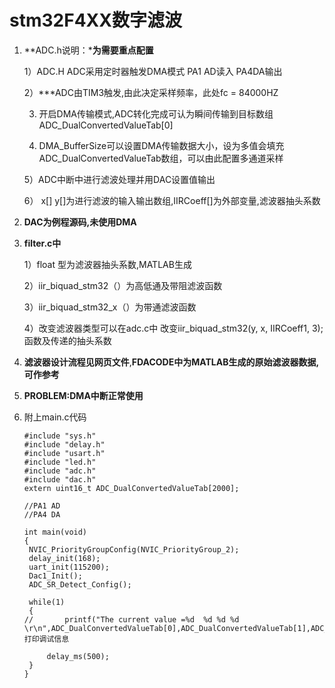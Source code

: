 # stm32F4XX数字滤波

1. **ADC.h说明：***为需要重点配置**

   1）ADC.H ADC采用定时器触发DMA模式 PA1 AD读入 PA4DA输出

   2）***ADC由TIM3触发,由此决定采样频率，此处fc = 84000HZ

   3)  开启DMA传输模式,ADC转化完成可认为瞬间传输到目标数组ADC_DualConvertedValueTab[0]

   4)  DMA_BufferSize可以设置DMA传输数据大小，设为多值会填充ADC_DualConvertedValueTab数组，可以由此配置多通道采样

   5）ADC中断中进行滤波处理并用DAC设置值输出

   6） x[] y[]为进行滤波的输入输出数组,IIRCoeff[]为外部变量,滤波器抽头系数

2. **DAC为例程源码,未使用DMA**

3. **filter.c中**

   1）float 型为滤波器抽头系数,MATLAB生成

   2）iir_biquad_stm32（）为高低通及带阻滤波函数

   3）iir_biquad_stm32_x（）为带通滤波函数

   4）改变滤波器类型可以在adc.c中 改变iir_biquad_stm32(y, x, IIRCoeff1, 3);函数及传递的抽头系数

4. **滤波器设计流程见网页文件**,**FDACODE中为MATLAB生成的原始滤波器数据,可作参考**

5. **PROBLEM:DMA中断正常使用**

6. 附上main.c代码

   ```
   #include "sys.h"
   #include "delay.h"
   #include "usart.h"
   #include "led.h"
   #include "adc.h"
   #include "dac.h"
   extern uint16_t ADC_DualConvertedValueTab[2000];
   
   //PA1 AD
   //PA4 DA
   
   int main(void)
   { 
   	NVIC_PriorityGroupConfig(NVIC_PriorityGroup_2);
   	delay_init(168);    
   	uart_init(115200);
   	Dac1_Init();
   	ADC_SR_Detect_Config();
   	
   	while(1)
   	{ 
   //		printf("The current value =%d  %d %d %d  		  \r\n",ADC_DualConvertedValueTab[0],ADC_DualConvertedValueTab[1],ADC_DualConvertedValueTab[2],ADC_DualConvertedValueTab[3]);//打印调试信息
          
   		delay_ms(500);
   	}
   }
   
   ```

   

   
